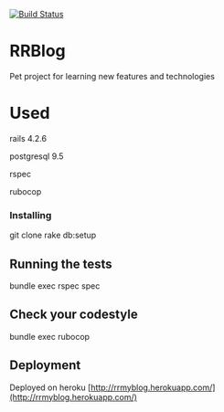 [![Build Status](https://semaphoreci.com/api/v1/vitalii_maznyi/rrblog/branches/master/shields_badge.svg)](https://semaphoreci.com/vitalii_maznyi/rrblog)

# RRBlog

Pet project for learning new features and technologies

# Used

rails 4.2.6

postgresql 9.5

rspec

rubocop

### Installing

git clone 
rake db:setup

## Running the tests

bundle exec rspec spec

## Check your codestyle

bundle exec rubocop

## Deployment

Deployed on heroku [http://rrmyblog.herokuapp.com/](http://rrmyblog.herokuapp.com/)
